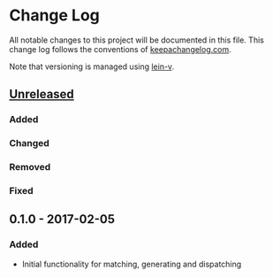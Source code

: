 # Change Log
All notable changes to this project will be documented in this file. This change log follows the conventions of [keepachangelog.com](http://keepachangelog.com/).

Note that versioning is managed using [lein-v](https://clojars.org/com.roomkey/lein-v).

## [Unreleased]
### Added

### Changed

### Removed

### Fixed

## 0.1.0 - 2017-02-05
### Added
- Initial functionality for matching, generating and dispatching

[Unreleased]: https://github.com/your-name/janus/compare/0.1.0...HEAD
[0.1.0]: https://github.com/your-name/janus/compare/0.1.0...0.1.1
